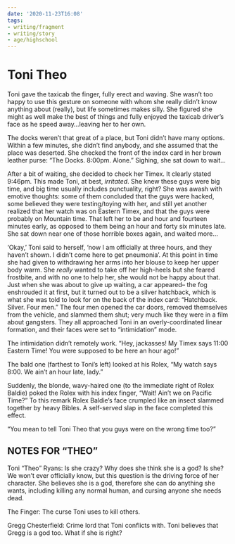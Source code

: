 ```yaml
---
date: '2020-11-23T16:08'
tags:
- writing/fragment
- writing/story
- age/highschool
---
```


# Toni Theo

Toni gave the taxicab the finger, fully erect and waving. She wasn’t too
happy to use this gesture on someone with whom she really didn’t know
anything about (really), but life sometimes makes silly. She figured she
might as well make the best of things and fully enjoyed the taxicab
driver’s face as he speed away…leaving her to her own.

The docks weren’t that great of a place, but Toni didn’t have many
options. Within a few minutes, she didn’t find anybody, and she assumed
that the place was deserted. She checked the front of the index card in
her brown leather purse: “The Docks. 8:00pm. Alone.” Sighing, she sat
down to wait…

After a bit of waiting, she decided to check her Timex. It clearly
stated 9:46pm. This made Toni, at best, *irritated*. She knew these guys
were big time, and big time usually includes punctuality, right? She was
awash with emotive thoughts: some of them concluded that the guys were
hacked, some believed they were testing/toying with her, and still yet
another realized that her watch was on Eastern Timex, and that the guys
were probably on Mountain time. That left her to be and hour and
fourteen minutes early, as opposed to them being an hour and forty six
minutes late. She sat down near one of those horrible boxes again, and
waited more…

‘Okay,’ Toni said to herself, ‘now I am officially at three hours, and
they haven’t shown. I didn’t come here to get pneumonia’. At this point
in time she had given to withdrawing her arms into her blouse to keep
her upper body warm. She *really* wanted to take off her high-heels but
she feared frostbite, and with no one to help her, she would not be
happy about that. Just when she was about to give up waiting, a car
appeared– the fog enshrouded it at first, but it turned out to be a
silver hatchback, which is what she was told to look for on the back of
the index card: “Hatchback. Silver. Four men.” The four men opened the
car doors, removed themselves from the vehicle, and slammed them shut;
very much like they were in a film about gangsters. They all approached
Toni in an overly-coordinated linear formation, and their faces were set
to “intimidation” mode.

The intimidation didn’t remotely work. “Hey, jackasses! My Timex says
11:00 Eastern Time! You were supposed to be here an hour ago!”

The bald one (farthest to Toni’s left) looked at his Rolex, “My watch
says 8:00. We ain’t an hour late, lady.”

Suddenly, the blonde, wavy-haired one (to the immediate right of Rolex
Baldie) poked the Rolex with his index finger, “Wait! Ain’t we on
Pacific Time?” To this remark Rolex Baldie’s face crumpled like an
insect slammed together by heavy Bibles. A self-served slap in the face
completed this effect.

“You mean to tell Toni Theo that you guys were on the wrong time too?”

NOTES FOR “THEO”
----------------

Toni “Theo” Ryans: Is she crazy? Why does she think she is a god? Is
she? We won’t ever officially know, but this question is the driving
force of her character. She believes she is a god, therefore she can do
anything she wants, including killing any normal human, and cursing
anyone she needs dead.

The Finger: The curse Toni uses to kill others.

Gregg Chesterfield: Crime lord that Toni conflicts with. Toni believes
that Gregg is a god too. What if she is right?
